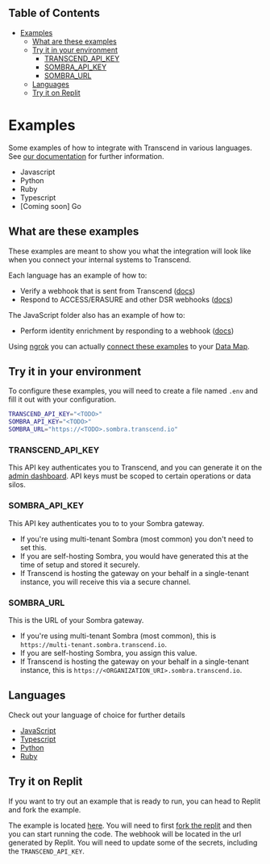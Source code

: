 <!-- START doctoc generated TOC please keep comment here to allow auto update -->
<!-- DON'T EDIT THIS SECTION, INSTEAD RE-RUN doctoc TO UPDATE -->

## Table of Contents

- [Examples](#examples)
  - [What are these examples](#what-are-these-examples)
  - [Try it in your environment](#try-it-in-your-environment)
    - [TRANSCEND_API_KEY](#transcend_api_key)
    - [SOMBRA_API_KEY](#sombra_api_key)
    - [SOMBRA_URL](#sombra_url)
  - [Languages](#languages)
  - [Try it on Replit](#replit)

<!-- END doctoc generated TOC please keep comment here to allow auto update -->

# Examples

Some examples of how to integrate with Transcend in various languages. See [our documentation](https://docs.transcend.io/) for further information.

- Javascript
- Python
- Ruby
- Typescript
- [Coming soon] Go

## What are these examples

These examples are meant to show you what the integration will look like when you connect your internal systems to Transcend.

Each language has an example of how to:

- Verify a webhook that is sent from Transcend ([docs](https://docs.transcend.io/docs/receiving-webhooks))
- Respond to ACCESS/ERASURE and other DSR webhooks ([docs](https://docs.transcend.io/docs/responding-to-dsrs))

The JavaScript folder also has an example of how to:

- Perform identity enrichment by responding to a webhook ([docs](https://docs.transcend.io/docs/identity-enrichment))

Using [ngrok](https://ngrok.com/) you can actually [connect these examples](https://app.transcend.io/data-map/silos?integrationName=server) to your [Data Map](https://app.transcend.io/data-map).

## Try it in your environment

To configure these examples, you will need to create a file named `.env` and fill it out with your configuration.

```sh
TRANSCEND_API_KEY="<TODO>"
SOMBRA_API_KEY="<TODO>"
SOMBRA_URL="https://<TODO>.sombra.transcend.io"
```

### TRANSCEND_API_KEY

This API key authenticates you to Transcend, and you can generate it on the [admin dashboard](https://app.transcend.io/settings#Developer).
API keys must be scoped to certain operations or data silos.

### SOMBRA_API_KEY

This API key authenticates you to to your Sombra gateway.

- If you're using multi-tenant Sombra (most common) you don't need to set this.
- If you are self-hosting Sombra, you would have generated this at the time of setup and stored it securely.
- If Transcend is hosting the gateway on your behalf in a single-tenant instance, you will receive this via a secure channel.

### SOMBRA_URL

This is the URL of your Sombra gateway.

- If you're using multi-tenant Sombra (most common), this is `https://multi-tenant.sombra.transcend.io`.
- If you are self-hosting Sombra, you assign this value.
- If Transcend is hosting the gateway on your behalf in a single-tenant instance, this is `https://<ORGANIZATION_URI>.sombra.transcend.io`.

## Languages

Check out your language of choice for further details

- [JavaScript](./javascript)
- [Typescript](./typescript)
- [Python](./python)
- [Ruby](./ruby)

## Try it on Replit

If you want to try out an example that is ready to run, you can head to Replit and fork the example.

The example is located [here](https://replit.com/join/eaxhrqkwpv-giacaglia). You will need to first [fork the replit](https://www.youtube.com/watch?v=nzkBD25OPwA) and then you can start running the code. The webhook will be located in the url generated by Replit. You will need to update some of the secrets, including the `TRANSCEND_API_KEY`.
